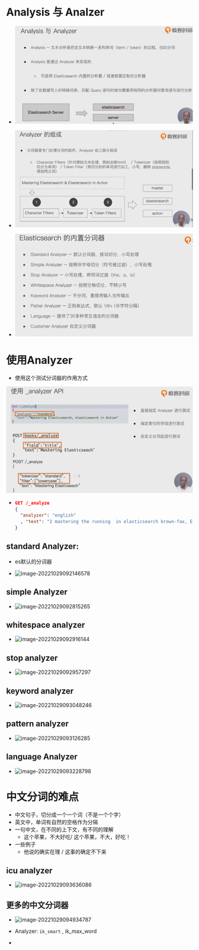 # Analysis 与 Analzer

- ![image-20221029091521317](img/image-20221029091521317.png)

- ![image-20221029091556729](img/image-20221029091556729.png)

- ![image-20221029091655342](img/image-20221029091655342.png)

# 使用Analyzer



- 使用这个测试分词器的作用方式

![image-20221029091756996](img/image-20221029091756996.png)

- ```json
  GET /_analyze
  {
    "analyzer": "english"
    , "text": "2 mastering the running  in elasticsearch brown-fax, Elasticsearch in action"
  }
  ```

  

## standard Analyzer: 

- es默认的分词器

- ![image-20221029092146578](img/image-20221029092146578.png)

## simple Analyzer

- ![image-20221029092815265](img/image-20221029092815265.png)

## whitespace analyzer

- ![image-20221029092916144](img/image-20221029092916144.png)

## stop analyzer

- ![image-20221029092957297](img/image-20221029092957297.png)

## keyword analyzer

- ![image-20221029093048246](img/image-20221029093048246.png)

## pattern analyzer

- ![image-20221029093126285](img/image-20221029093126285.png)

## language Analyzer

- ![image-20221029093228798](img/image-20221029093228798.png)



# 中文分词的难点

- 中文句子，切分成一个一个词（不是一个个字）
- 英文中，单词有自然的空格作为分隔
- 一句中文，在不同的上下文，有不同的理解
  - 这个苹果，不大好吃/ 这个苹果，不大，好吃！
- 一些例子
  - 他说的确实在理 / 这事的确定不下来

## icu analyzer

- ![image-20221029093636086](img/image-20221029093636086.png)

## 更多的中文分词器

- ![image-20221029094934787](img/image-20221029094934787.png)

- Analyzer: `ik_smart` , ik_max_word
- 